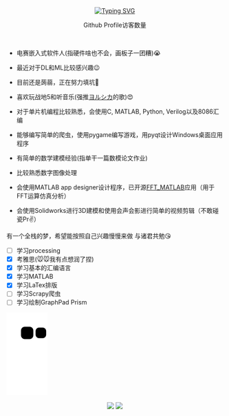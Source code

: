 <div align="center">
    <a href="https://github.com/Edwardssss"><img src="https://readme-typing-svg.herokuapp.com?font=Fira+Code&size=40&pause=1000&center=true&vCenter=true&width=870&height=100&lines=%3C+%F0%9F%91%8B%F0%9F%8F%BBHello!+I+am+Edwardssss+%3E" alt="Typing SVG" /></a>
</div>

<div align="center">
    <p>Github Profile访客数量</p>
    <img src=https://profile-counter.glitch.me/Edwardssss/count.svg alt="">
</div>

+ 电赛嵌入式软件人(指硬件啥也不会，画板子一团糟)😭

+ 最近对于DL和ML比较感兴趣😉

+ 目前还是蒟蒻，正在努力填坑🤗

+ 喜欢玩战地5和听音乐(强推[ヨルシカ](https://music.163.com/#/artist?id=12390232)的歌)😍

+ 对于单片机编程比较熟悉，会使用C, MATLAB, Python, Verilog以及8086汇编

+ 能够编写简单的爬虫，使用pygame编写游戏，用pyqt设计Windows桌面应用程序

+ 有简单的数学建模经验(指单干一篇数模论文作业)

+ 比较熟悉数字图像处理

+ 会使用MATLAB app designer设计程序，已开源[FFT_MATLAB](https://github.com/Edwardssss/FFT_MATLAB)应用（用于FFT运算仿真分析）

+ 会使用Solidworks进行3D建模和使用会声会影进行简单的视频剪辑（不敢碰瓷Pr✌）

有一个全栈的梦，希望能按照自己兴趣慢慢来做
与诸君共勉:kissing_heart:

- [ ] 学习processing
- [x] 考雅思(:mouse::mouse:我有点想润了捏)
- [x] 学习基本的汇编语言
- [x] 学习MATLAB
- [x] 学习LaTex排版
- [ ] 学习Scrapy爬虫
- [ ] 学习绘制GraphPad Prism

![](https://raw.githubusercontent.com/Edwardssss/Edwardssss/output/github-contribution-grid-snake.svg)

<div align="center">
    <img src="https://github-readme-stats-git-masterrstaa-rickstaa.vercel.app/api?username=Edwardssss&theme=tokyonight&show_icons=true" height="200px">
    <img src="https://github-readme-stats-git-masterrstaa-rickstaa.vercel.app/api/top-langs/?username=Edwardssss&layout=compact&theme=tokyonight" height="200px">
<div>
